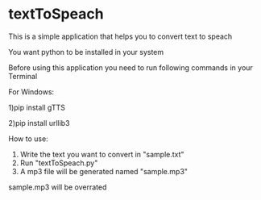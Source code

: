 # textToSpeach

This is a simple application that helps you to convert text to speach


You want python to be installed in your system

Before using this application you need to run following commands in your Terminal

For Windows:

1)pip install gTTS

2)pip install urllib3



How to use:
1) Write the text you want to convert in "sample.txt"
2) Run "textToSpeach.py"
3) A mp3 file will be generated named "sample.mp3"

sample.mp3 will be overrated  
